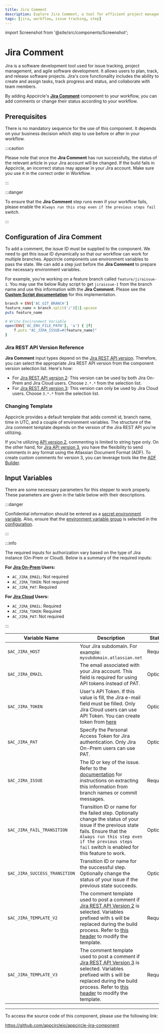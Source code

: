 ```yaml
---
title: Jira Comment
description: Explore Jira Comment, a tool for efficient project management and issue tracking. Enhance your workflow with Appcircle's integration.
tags: [jira, workflow, issue tracking, step]
---
```


import Screenshot from '@site/src/components/Screenshot';

# Jira Comment

Jira is a software development tool used for issue tracking, project management, and agile software development. It allows users to plan, track, and release software projects. Jira's core functionality includes the ability to create and assign tasks, track progress and status, and collaborate with team members.

By adding Appcircle's [**Jira Comment**](https://github.com/appcircleio/appcircle-jira-component/) component to your workflow, you can add comments or change their status according to your workflow.

<Screenshot url='https://cdn.appcircle.io/docs/assets/jira-component1.png' />

## Prerequisites

There is no mandatory sequence for the use of this component. It depends on your business decision which step to use before or after in your workflow.

:::caution

Please note that once the **Jira Comment** has run successfully, the status of the relevant article in your Jira account will be changed. If the build fails in Appcircle, an incorrect status may appear in your Jira account. Make sure you use it in the correct order in Workflow.

:::

:::danger

To ensure that the **Jira Comment** step runs even if your workflow fails, please enable the `Always run this step even if the previous steps fail` switch.

<Screenshot url='https://cdn.appcircle.io/docs/assets/BE3199-jiraPrerequisites.png' />

:::

## Configuration of Jira Comment

To add a comment, the issue ID must be supplied to the component. We need to get this issue ID dynamically so that our workflow can work for multiple branches. Appcircle components use environment variables to pass the state. We can add a step just before the **Jira Comment** to prepare the necessary environment variables.

For example, you're working on a feature branch called `feature/jiraissue-1`. You may use the below Ruby script to get `jiraissue-1` from the branch name and use this information with the **Jira Comment**. Please see the [**Custom Script documentation**](/workflows/common-workflow-steps/custom-script) for this implementation.

```ruby
branch = ENV['AC_GIT_BRANCH']
feature_name = branch.split('/')[1].upcase
puts feature_name

# Write Environment Variable
open(ENV['AC_ENV_FILE_PATH'], 'a') { |f|
    f.puts "AC_JIRA_ISSUE=#{feature_name}"
}
```

### Jira REST API Version Reference

**Jira Comment** input types depend on the [Jira REST API version](https://developer.atlassian.com/server/jira/platform/rest-apis/#uri-structure). Therefore, you can select the appropriate Jira REST API version from the component version selection list. Here's how:

- For [Jira REST API version 2](https://developer.atlassian.com/cloud/jira/platform/rest/v2/intro/#version): This version can be used by both Jira On-Prem and Jira Cloud users. Choose `2.*.*` from the selection list.
- For [Jira REST API version 3](https://developer.atlassian.com/cloud/jira/platform/rest/v3/intro/#version): This version can only be used by Jira Cloud users. Choose `3.*.*` from the selection list.

<Screenshot url='https://cdn.appcircle.io/docs/assets/BE3199-jiraAPIVersion.png' />

### Changing Template

Appcircle provides a default template that adds commit id, branch name, time in UTC, and a couple of environment variables. The structure of the Jira comment template depends on the version of the Jira REST API you're utilizing.

If you're utilizing [API version 2](https://developer.atlassian.com/cloud/jira/platform/rest/v2/api-group-issue-comments/#api-rest-api-2-issue-issueidorkey-comment-post), commenting is limited to string type only. On the other hand, for [Jira API version 3](https://developer.atlassian.com/cloud/jira/platform/rest/v3/api-group-issue-comments/#api-rest-api-3-issue-issueidorkey-comment-post), you have the flexibility to send comments in any format using the Atlassian Document Format (ADF). To create custom comments for version 3, you can leverage tools like the [ADF Builder](https://developer.atlassian.com/cloud/jira/platform/apis/document/playground/).

## Input Variables

There are some necessary parameters for this stepper to work properly. These parameters are given in the table below with their descriptions.

<Screenshot url='https://cdn.appcircle.io/docs/assets/BE3199-jiraInput.png' />

:::danger

Confidential information should be entered as a [secret environment variable](/environment-variables/managing-variables#adding-key-and-text-based-value-pairs). Also, ensure that the [environment variable group](/environment-variables/managing-variables#using-environment-variable-groups-in-builds) is selected in the [configuration](/build/build-process-management/build-profile-configuration/).

:::

:::info

The required inputs for authorization vary based on the type of Jira instance (On-Prem or Cloud). Below is a summary of the required inputs:

**For [Jira On-Prem](https://confluence.atlassian.com/enterprise/using-personal-access-tokens-1026032365.html) Users:**

- `AC_JIRA_EMAIL`: Not required
- `AC_JIRA_TOKEN`: Not required
- `AC_JIRA_PAT`: Required

**For [Jira Cloud](https://support.atlassian.com/atlassian-account/docs/manage-api-tokens-for-your-atlassian-account/) Users:**

- `AC_JIRA_EMAIL`: Required
- `AC_JIRA_TOKEN`: Required
- `AC_JIRA_PAT`: Not required

:::

| Variable Name                 | Description                                                                                                                                                                                                                                                       | Status   |
| ----------------------------- | ----------------------------------------------------------------------------------------------------------------------------------------------------------------------------------------------------------------------------------------------------------------- | -------- |
| `$AC_JIRA_HOST`               | Your Jira subdomain. For example: `mysubdomain.atlassian.net`                                                                                                                                                                                                     | Required |
| `$AC_JIRA_EMAIL`              | The email associated with your Jira account. This field is required for using API tokens instead of PAT.                                                                                                                                                          | Optional |
| `$AC_JIRA_TOKEN`              | User's API Token. If this value is fill, the Jira e-mail field must be filled. Only Jira Cloud users can use API Token. You can create token from [here](https://id.atlassian.com/manage-profile/security/api-tokens)                                             | Optional |
| `$AC_JIRA_PAT`                | Specify the Personal Access Token for Jira authentication. Only Jira On-Prem users can use PAT.                                                                                                                                                                   | Optional |
| `$AC_JIRA_ISSUE`              | The ID or key of the issue. Refer to the [documentation](https://docs.appcircle.io/integrations/jira-integration) for instructions on extracting this information from branch names or commit messages.                                                           | Required |
| `$AC_JIRA_FAIL_TRANSITION`    | Transition ID or name for the failed step. Optionally change the status of your issue if the previous state fails. Ensure that the `Always run this step even if the previous steps fail` switch is enabled for this feature to work.                             | Optional |
| `$AC_JIRA_SUCCESS_TRANSITION` | Transition ID or name for the successful step. Optionally change the status of your issue if the previous state succeeds.                                                                                                                                         | Optional |
| `$AC_JIRA_TEMPLATE_V2`        | The comment template used to post a comment if [Jira REST API Version 2](#jira-rest-api-version-reference) is selected. Variables prefixed with `$` will be replaced during the build process. Refer to [this header](#changing-template) to modify the template. | Required |
| `$AC_JIRA_TEMPLATE_V3`        | The comment template used to post a comment if [Jira REST API Version 3](#jira-rest-api-version-reference) is selected. Variables prefixed with `$` will be replaced during the build process. Refer to [this header](#changing-template) to modify the template. | Required |

---

To access the source code of this component, please use the following link:

https://github.com/appcircleio/appcircle-jira-component
